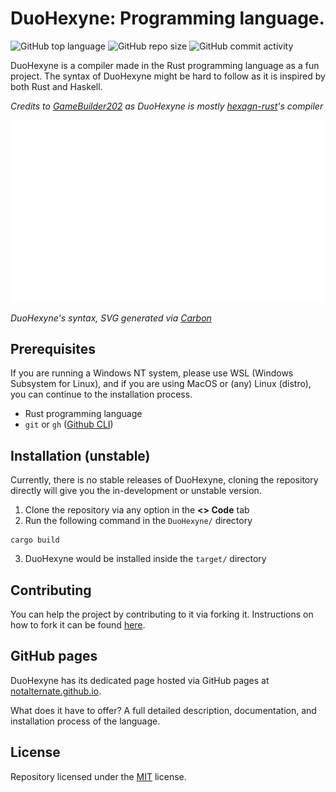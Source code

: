 # DuoHexyne: Programming language.

![GitHub top language](https://img.shields.io/github/languages/top/NotAlternate/DuoHexyne?color=484869&style=flat-square)
![GitHub repo size](https://img.shields.io/github/repo-size/NotAlternate/DuoHexyne?color=484869&style=flat-square)
![GitHub commit activity](https://img.shields.io/github/commit-activity/m/NotAlternate/DuoHexyne?color=484869&style=flat-square)

DuoHexyne is a compiler made in the Rust programming language as a fun project. The syntax of DuoHexyne might be hard to follow as it is inspired by both Rust and Haskell.

*Credits to [GameBuilder202](https://github.com/GameBuilder202) as DuoHexyne is mostly [hexagn-rust](https://github.com/GameBuilder202/hexagn-rust)'s compiler*

<p align="center"><img alt="DuoHexyne syntax" src="./syntax.svg"></p>

*DuoHexyne's syntax, SVG generated via [Carbon](https://carbon.vercel.app/)*

## Prerequisites

If you are running a Windows NT system, please use WSL (Windows Subsystem for Linux), and if you are using MacOS or (any) Linux (distro), you can continue to the installation process.

- Rust programming language
- `git` or `gh` ([Github CLI](https://cli.github.com/))

## Installation (unstable)

Currently, there is no stable releases of DuoHexyne, cloning the repository directly will give you the in-development or unstable version.

1. Clone the repository via any option in the **<> Code** tab
2. Run the following command in the `DuoHexyne/` directory
```
cargo build
```
3. DuoHexyne would be installed inside the `target/` directory

## Contributing

You can help the project by contributing to it via forking it. Instructions on how to fork it can be found [here](https://docs.github.com/en/get-started/quickstart/contributing-to-projects).

## GitHub pages

DuoHexyne has its dedicated page hosted via GitHub pages at [notalternate.github.io](https://notalternate.github.io/duohexyne/).

What does it have to offer? A full detailed description, documentation, and installation process of the language.

## License

Repository licensed under the [MIT](LICENSE.txt) license.